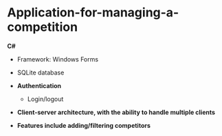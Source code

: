 # Application-for-managing-a-competition

**C#**
  - Framework: Windows Forms
  - SQLite database

- **Authentication**
  - Login/logout

- **Client-server architecture, with the ability to handle multiple clients**

- **Features include adding/filtering competitors**
